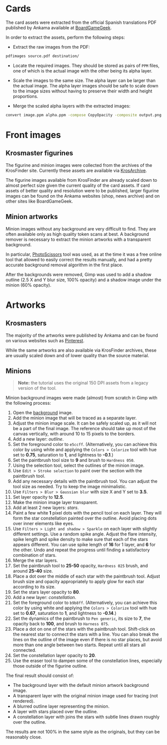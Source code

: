 # Cards

The card assets were extracted from the official Spanish translations PDF
published by Ankama available at
[BoardGameGeek](https://boardgamegeek.com/boardgame/256940/krosmaster-blast/files).

In order to extract the assets, perform the following steps:

- Extract the raw images from the PDF:

```bash
pdfimages source.pdf destination/
```

- Locate the required images. They should be stored as pairs of `PPM`
  files, one of which is the actual image with the other being its alpha layer.

- Scale the images to the same size. The alpha layer can be larger than
  the actual image. The alpha layer images should be safe to scale down
  to the image sizes without having to preserve their width and height
  proportions.

- Merge the scaled alpha layers with the extracted images:

```bash
convert image.ppm alpha.ppm -compose CopyOpacity -composite output.png
```

# Front images

## Krosmaster figurines

The figurine and minion images were collected from the archives of
the KrosFinder site. Currently these assets are available via
[KrosArchive](https://krosarchive.es/EN/seasons).

The figurine images available from KrosFinder are already scaled down
to almost perfect size given the current quality of the card assets.
If card assets of better quality and resolution were to be published,
larger figurine images can be found on the Ankama websites (shop, news
archive) and on other sites like BoardGameGeek.

## Minion artworks

Minion images without any background are very difficult to find.
They are often available only as high quality token scans at best.
A background remover is necessary to extract the minion artworks with
a transparent background.

In particular, [PhotoScissors](https://photoscissors.com/) tool was used,
as at the time it was a free online tool that allowed to easily correct
the results manually, and had a pretty accurate background removal algorithm
in the first place.

After the backgrounds were removed, Gimp was used to add a shadow outline
(2.5 X and Y blur size, 100% opacity) and a shadow image under the minion
(60% opacity).

# Artworks

## Krosmasters

The majority of the artworks were published by Ankama and can be found on
various websites such as
[Pinterest](https://id.pinterest.com/esther13456/krosmaster/).

While the same artworks are also available via KrosFinder archives, these
are usually scaled down and of lower quality than the source material.

## Minions

> **Note:** the tutorial uses the original 150 DPI assets from a legacy
> version of the tool.

Minion background images were made (almost) from scratch in Gimp with
the following process:

1. Open the [background](assets/img/background-minion.png) image.
1. Add the minion image that will be traced as a separate layer.
1. Adjust the minion image scale. It can be safely scaled up, as it will
   not be a part of the final image. The reference should take up most
   of the canvas vertically, with around 10 to 15 pixels to the borders.
1. Add a new layer: _outline_.
1. Set the foreground color to `e5ccff`. (Alternatively, you can achieve
   this color by using white and applying the `Colors > Colorize` tool
   with hue set to **0.75**, saturation to **1**, and lightness to
   **-0.1**.)
1. Set the paintbrush tool size to **9** and brush to `Hardness 050`.
1. Using the selection tool, select the outlines of the minion image.
1. Use `Edit > Stroke selection` to paint over the section with the
   paintbrush tool.
1. Add any necessary details with the paintbrush tool. You can adjust
   the tool size as needed. Try to keep the image minimalistic.
1. Use `Filters > Blur > Gaussian blur` with size X and Y set to **3.5**.
1. Set layer opacity to **12.5**.
1. Make the minion image layer transparent.
1. Add at least 2 new layers: _stars_.
1. Paint a few white **1** pixel dots with the pencil tool on each layer.
   They will form the star constellation painted over the outline.
   Avoid placing dots over inner elements like eyes.
1. Use `Filters > Light and shadow > Sparkle` on each layer with slightly
   different settings. Use a random spike angle. Adjust the flare intensity,
   spike length and spike density to make sure that each of the stars
   appears different. You can use spike length of **16** for 1 layer,
   and **6** for the other. Undo and repeat the progress until finding
   a satisfactory combination of stars.
1. Merge the star layers.
1. Set the paintbrush tool to **25-50** opacity, `Hardness 025` brush, and
   around **25-40** size.
1. Place a dot over the middle of each star with the paintbrush tool.
   Adjust brush size and opacity appropriately to apply glow for each star
   according to its size.
1. Set the stars layer opacity to **80**.
1. Add a new layer: _constellation_.
1. Set the foreground color to `b9b8ff`. (Alternatively, you can achieve
   this color by using white and applying the `Colors > Colorize` tool
   with hue set to **0.67**, saturation to **1**, and lightness to
   **-0.14**.)
1. Set the dynamics of the paintbrush to `Pen generic`, its size to **7**,
   the opacity back to **100**, and brush to `Harness 075`.
1. Place a dot on one of the stars with the paintbrush tool. Shift-click on
   the nearest star to connect the stars with a line. You can also break the
   lines on the outline of the image even if there is no star places, but
   avoid more than one angle between two starts. Repeat until all stars all
   connected.
1. Set the constellation layer opacity to **20**.
1. Use the eraser tool to dampen some of the constellation lines, especially
   those outside of the figurine outline.

The final result should consist of:

- The background layer with the default minion artwork background image.
- A transparent layer with the original minion image used for tracing
  (not rendered).
- A blurred outline layer representing the minion.
- A layer with stars placed over the outline.
- A constellation layer with joins the stars with subtle lines drawn roughly
  over the outline.

The results are not 100% in the same style as the originals,
but they can be reasonably close.
